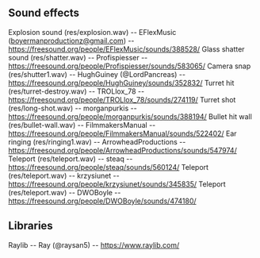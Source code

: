 ## Sound effects

Explosion sound (res/explosion.wav) -- EFlexMusic (boyermanproductionz@gmail.com) -- https://freesound.org/people/EFlexMusic/sounds/388528/
Glass shatter sound (res/shatter.wav) -- Profispiesser -- https://freesound.org/people/Profispiesser/sounds/583065/
Camera snap (res/shutter1.wav) -- HughGuiney (@LordPancreas) -- https://freesound.org/people/HughGuiney/sounds/352832/
Turret hit (res/turret-destroy.wav) -- TROLlox_78 -- https://freesound.org/people/TROLlox_78/sounds/274119/
Turret shot (res/long-shot.wav) -- morganpurkis -- https://freesound.org/people/morganpurkis/sounds/388194/
Bullet hit wall (res/bullet-wall.wav) -- FilmmakersManual -- https://freesound.org/people/FilmmakersManual/sounds/522402/
Ear ringing (res/ringing1.wav) -- ArrowheadProductions -- https://freesound.org/people/ArrowheadProductions/sounds/547974/
Teleport (res/teleport.wav) -- steaq -- https://freesound.org/people/steaq/sounds/560124/
Teleport (res/teleport.wav) -- krzysiunet -- https://freesound.org/people/krzysiunet/sounds/345835/
Teleport (res/teleport.wav) -- DWOBoyle -- https://freesound.org/people/DWOBoyle/sounds/474180/

## Libraries

Raylib -- Ray (@raysan5) -- https://www.raylib.com/
